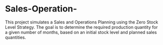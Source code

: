 # Sales-Operation-
This project simulates a Sales and Operations Planning using the Zero Stock Level Strategy. The goal is to determine the required production quantity for a given number of months, based on an initial stock level and planned sales quantities.
